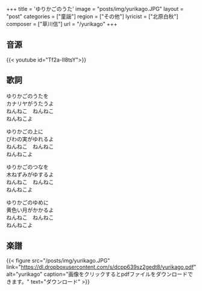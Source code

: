 +++
title = 'ゆりかごのうた'
image = "posts/img/yurikago.JPG"
layout = "post"
categories = ["童謡"]
region = ["その他"]
lyricist = ["北原白秋"]
composer = ["草川信"]
url = "/yurikago"
+++

## 音源
{{< youtube id="Tf2a-II8tsY">}}

## 歌詞
ゆりかごのうたを  
カナリヤがうたうよ  
ねんねこ　ねんねこ  
ねんねこよ  

ゆりかごの上に  
びわの実がゆれるよ  
ねんねこ　ねんねこ  
ねんねこよ  

ゆりかごのつなを  
木ねずみがゆするよ  
ねんねこ　ねんねこ  
ねんねこよ  

ゆりかごのゆめに  
黄色い月がかかるよ  
ねんねこ　ねんねこ  
ねんねこよ  

## 楽譜
{{< figure src="/posts/img/yurikago.JPG" link="https://dl.dropboxusercontent.com/s/dcpp639sz2gedt8/yurikago.pdf" alt="yurikago" caption="画像をクリックするとpdfファイルをダウンロードできます。" text="ダウンロード" >}}